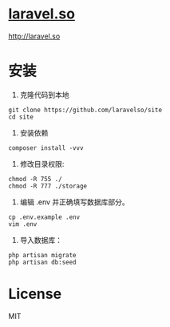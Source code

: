 # [laravel.so](http://laravel.so)

http://laravel.so


# 安装

1. 克隆代码到本地

```
git clone https://github.com/laravelso/site
cd site
```

1. 安装依赖

```
composer install -vvv
```

1. 修改目录权限:

```
chmod -R 755 ./
chmod -R 777 ./storage
```

1. 编辑 .env 并正确填写数据库部分。

```
cp .env.example .env
vim .env
```

1. 导入数据库：

```
php artisan migrate
php artisan db:seed
```

# License

MIT


